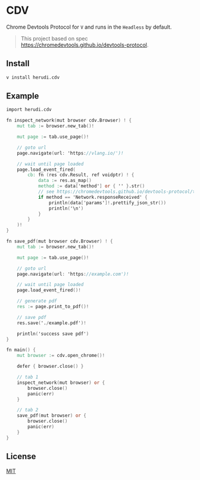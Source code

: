 # CDV

Chrome Devtools Protocol for `V` and runs in the `Headless` by default.

> This project based on spec https://chromedevtools.github.io/devtools-protocol.

## Install
```bash
v install herudi.cdv
```
## Example
```v
import herudi.cdv

fn inspect_network(mut browser cdv.Browser) ! {
	mut tab := browser.new_tab()!

	mut page := tab.use_page()!

	// goto url
	page.navigate(url: 'https://vlang.io/')!

	// wait until page loaded
	page.load_event_fired(
		cb: fn (res cdv.Result, ref voidptr) ! {
			data := res.as_map()
			method := data['method'] or { '' }.str()
			// see https://chromedevtools.github.io/devtools-protocol/tot/Network/#event-responseReceived
			if method == 'Network.responseReceived' {
				println(data['params']!.prettify_json_str())
				println('\n')
			}
		}
	)!
}

fn save_pdf(mut browser cdv.Browser) ! {
	mut tab := browser.new_tab()!

	mut page := tab.use_page()!

	// goto url
	page.navigate(url: 'https://example.com')!

	// wait until page loaded
	page.load_event_fired()!

	// generate pdf
	res := page.print_to_pdf()!

	// save pdf
	res.save('./example.pdf')!

	println('success save pdf')
}

fn main() {
	mut browser := cdv.open_chrome()!

	defer { browser.close() }

	// tab 1
	inspect_network(mut browser) or {
		browser.close()
		panic(err)
	}

	// tab 2
	save_pdf(mut browser) or {
		browser.close()
		panic(err)
	}
}

```

## License

[MIT](LICENSE)